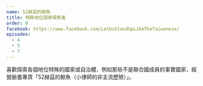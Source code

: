 ```yaml
---
name: 52赫茲的鯨魚
title: 特殊地位國家探索者
order: 0
facebook: https://www.facebook.com/LetUsStandUpLikeTheTaiwanese/
episodes:
  - 4
  - 5
  - 7
---
```

喜歡探索各個地位特殊的國家或自治體，例如那些不是聯合國成員的事實國家，經營臉書專頁「52赫茲的鯨魚（小律師的非主流歷險）」。